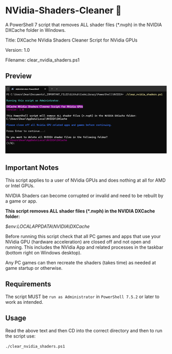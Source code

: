 # NVidia-Shaders-Cleaner 🧹

A PowerShell 7 script that removes ALL shader files (*.nvph) in the NVIDIA DXCache folder in Windows.

Title: DXCache NVidia Shaders Cleaner Script for NVidia GPUs

Version: 1.0

Filename: clear_nvidia_shaders.ps1

## Preview

![Preview](https://raw.githubusercontent.com/hl2guide/NVidia-Shaders-Cleaner/refs/heads/main/images/preview.png)

## Important Notes

This script applies to a user of NVidia GPUs and does nothing at all
for AMD or Intel GPUs.

NVIDIA Shaders can become corrupted or invalid and need to be rebuilt
by a game or app.

__This script removes ALL shader files (*.nvph) in the NVIDIA DXCache folder:__

_$env:LOCALAPPDATA\NVIDIA\DXCache_

Before running this script check that all PC games and apps that use your
NVidia GPU (hardware acceleration) are closed off and not open and running.
This includes the NVidia App and related processes in the
taskbar (bottom right on Windows desktop).

Any PC games can then recreate the shaders (takes time) as needed
at game startup or otherwise.

## Requirements
The script MUST be `run as Administrator` in `PowerShell 7.5.2` or later to work
as intended.

## Usage

Read the above text and then CD into the correct directory and then to
run the script use:

`./clear_nvidia_shaders.ps1`
